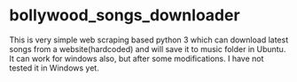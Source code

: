 # bollywood_songs_downloader
This is very simple web scraping based python 3 which can download latest songs from a website(hardcoded) and will save it to music folder in Ubuntu. It can work for windows also, but after some modifications. I have not tested it in Windows yet.
